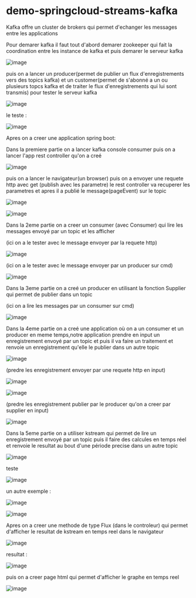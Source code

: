 # demo-springcloud-streams-kafka

Kafka offre un cluster de brokers qui permet d'echanger les messages entre les applications 

Pour demarer kafka il faut tout d'abord demarer zookeeper qui fait la coordination entre les instance de kafka et puis demarer le serveur kafka 

![image](https://user-images.githubusercontent.com/84719124/172861167-b96830c8-4ce5-449e-9876-b739f3e3eee3.png)


puis on a lancer un producer(permet de publier un flux d'enregistrements vers des topics kafka)  et  un customer(permet de s'abonné a un ou plusieurs topcs kafka et de traiter le flux d'enregistrements qui lui sont transmis) pour tester le serveur kafka

![image](https://user-images.githubusercontent.com/84719124/172861410-04031fa1-a430-4efc-b3c6-4843f4aed009.png)

le teste :

![image](https://user-images.githubusercontent.com/84719124/172861469-4f4343f6-8d07-43d5-b585-e82acfe0b472.png)


Apres on a creer une application spring boot:

   Dans la premiere partie on a lancer kafka console consumer puis on a lancer l'app rest controller qu'on a creé
      
  ![image](https://user-images.githubusercontent.com/84719124/172869819-f75f1331-f8f0-43dc-b7cf-729f4e87b606.png)

  
 puis on a lancer le navigateur(un browser) puis on a envoyer une requete http avec get (publish avec les parametre) le rest controller va recuperer les parametres et apres il a publié le message(pageEvent) sur le topic 
 
 ![image](https://user-images.githubusercontent.com/84719124/172869910-425d023b-25eb-4457-b3c1-803419480d1a.png)


![image](https://user-images.githubusercontent.com/84719124/172869946-70ee8ce2-52ce-4d9a-afc8-e572aabdaf83.png)


  Dans la 2eme partie on a creer un consumer (avec Consumer)  qui lire les messages envoyé par un topic et les afficher 
 
 (ici on a le tester avec le message envoyer par la requete http)
 
  ![image](https://user-images.githubusercontent.com/84719124/172872168-3259e933-fad2-423c-8dbb-46af0f4a3ee5.png)


(ici on a le tester avec le message envoyer par un producer sur cmd)

![image](https://user-images.githubusercontent.com/84719124/172873319-1a864616-c103-4193-88ec-6bfca163a0c8.png)


Dans la 3eme partie on a creé un producer en utilisant la fonction Supplier qui permet de publier dans un topic 

(ici on a lire les messages par un consumer sur cmd)

![image](https://user-images.githubusercontent.com/84719124/172874247-cc5f8929-db8a-4258-9e46-d4d3c87e9c6d.png)



Dans la 4eme partie on a creé une application où on a un consumer et un producer en meme temps,notre application prendre en input un enregistrement envoyé par un topic et puis il va faire un traitement et renvoie un enregistrement qu'elle le publier dans un autre topic


![image](https://user-images.githubusercontent.com/84719124/172877190-a62a10cf-86a0-46a2-936d-37a803556243.png)


(predre les enregistrement envoyer par une requete http en input)

![image](https://user-images.githubusercontent.com/84719124/172877243-3c0a0ea3-ccd6-44c1-b1f3-4eb57c94e345.png)

![image](https://user-images.githubusercontent.com/84719124/172877288-4ad2bd1d-6be3-44ec-9912-5f3014a9e5a1.png)


(predre les enregistrement publier par le producer qu'on a creer par supplier en input)

![image](https://user-images.githubusercontent.com/84719124/172877631-eec6c6cb-928f-4a70-adb9-fa0a055126f5.png)


Dans la 5eme partie on a utiliser kstream qui permet de lire un enregistrement envoyé par un topic puis il faire des calcules en temps réel et renvoie le resultat au bout d'une période precise dans un autre topic 
  
  ![image](https://user-images.githubusercontent.com/84719124/172881392-ecfeb8a1-f41b-4460-b460-154a341d3f6e.png)

teste 

![image](https://user-images.githubusercontent.com/84719124/172881424-7e6acecf-7881-459d-a3e9-3267ce54215b.png)


un autre exemple :

![image](https://user-images.githubusercontent.com/84719124/172882203-ec17c634-66d5-4b1c-aa90-b868c3d3332f.png)

![image](https://user-images.githubusercontent.com/84719124/172882300-903b0f2e-40fe-453d-b6da-8cbf01569e92.png)



Apres on a creer une methode de type Flux (dans le controleur) qui permet d'afficher le resultat de kstream en temps reel dans le navigateur 

![image](https://user-images.githubusercontent.com/84719124/172884166-e33bc68b-a961-43c6-aec2-52faea25dac3.png)


resultat :

![image](https://user-images.githubusercontent.com/84719124/172884243-633e8ae0-747a-42df-a99b-4a50d47bde1f.png)

puis on a creer page html qui permet d'afficher le graphe en temps reel 

![image](https://user-images.githubusercontent.com/84719124/172884661-f5198529-869b-4df8-b050-3a62943c5ae2.png)


  

  
  
